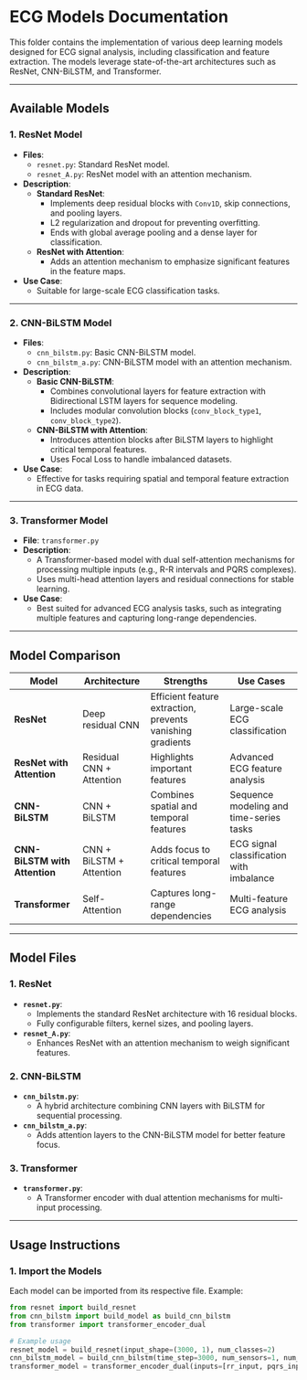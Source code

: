 # **ECG Models Documentation**

This folder contains the implementation of various deep learning models designed for ECG signal analysis, including classification and feature extraction. The models leverage state-of-the-art architectures such as ResNet, CNN-BiLSTM, and Transformer.

---

## **Available Models**

### **1. ResNet Model**
- **Files**:
  - `resnet.py`: Standard ResNet model.
  - `resnet_A.py`: ResNet model with an attention mechanism.
- **Description**:
  - **Standard ResNet**:
    - Implements deep residual blocks with `Conv1D`, skip connections, and pooling layers.
    - L2 regularization and dropout for preventing overfitting.
    - Ends with global average pooling and a dense layer for classification.
  - **ResNet with Attention**:
    - Adds an attention mechanism to emphasize significant features in the feature maps.
- **Use Case**:
  - Suitable for large-scale ECG classification tasks.

---

### **2. CNN-BiLSTM Model**
- **Files**:
  - `cnn_bilstm.py`: Basic CNN-BiLSTM model.
  - `cnn_bilstm_a.py`: CNN-BiLSTM model with an attention mechanism.
- **Description**:
  - **Basic CNN-BiLSTM**:
    - Combines convolutional layers for feature extraction with Bidirectional LSTM layers for sequence modeling.
    - Includes modular convolution blocks (`conv_block_type1`, `conv_block_type2`).
  - **CNN-BiLSTM with Attention**:
    - Introduces attention blocks after BiLSTM layers to highlight critical temporal features.
    - Uses Focal Loss to handle imbalanced datasets.
- **Use Case**:
  - Effective for tasks requiring spatial and temporal feature extraction in ECG data.

---

### **3. Transformer Model**
- **File**: `transformer.py`
- **Description**:
  - A Transformer-based model with dual self-attention mechanisms for processing multiple inputs (e.g., R-R intervals and PQRS complexes).
  - Uses multi-head attention layers and residual connections for stable learning.
- **Use Case**:
  - Best suited for advanced ECG analysis tasks, such as integrating multiple features and capturing long-range dependencies.

---

## **Model Comparison**

| Model                  | Architecture             | Strengths                                       | Use Cases                                |
|------------------------|--------------------------|------------------------------------------------|------------------------------------------|
| **ResNet**             | Deep residual CNN        | Efficient feature extraction, prevents vanishing gradients | Large-scale ECG classification          |
| **ResNet with Attention** | Residual CNN + Attention | Highlights important features                  | Advanced ECG feature analysis            |
| **CNN-BiLSTM**         | CNN + BiLSTM             | Combines spatial and temporal features         | Sequence modeling and time-series tasks |
| **CNN-BiLSTM with Attention** | CNN + BiLSTM + Attention | Adds focus to critical temporal features       | ECG signal classification with imbalance |
| **Transformer**        | Self-Attention           | Captures long-range dependencies               | Multi-feature ECG analysis              |

---

## **Model Files**

### **1. ResNet**
- **`resnet.py`**:
  - Implements the standard ResNet architecture with 16 residual blocks.
  - Fully configurable filters, kernel sizes, and pooling layers.
- **`resnet_A.py`**:
  - Enhances ResNet with an attention mechanism to weigh significant features.

### **2. CNN-BiLSTM**
- **`cnn_bilstm.py`**:
  - A hybrid architecture combining CNN layers with BiLSTM for sequential processing.
- **`cnn_bilstm_a.py`**:
  - Adds attention layers to the CNN-BiLSTM model for better feature focus.

### **3. Transformer**
- **`transformer.py`**:
  - A Transformer encoder with dual attention mechanisms for multi-input processing.

---

## **Usage Instructions**

### **1. Import the Models**
Each model can be imported from its respective file. Example:
```python
from resnet import build_resnet
from cnn_bilstm import build_model as build_cnn_bilstm
from transformer import transformer_encoder_dual

# Example usage
resnet_model = build_resnet(input_shape=(3000, 1), num_classes=2)
cnn_bilstm_model = build_cnn_bilstm(time_step=3000, num_sensors=1, num_classes=2)
transformer_model = transformer_encoder_dual(inputs=[rr_input, pqrs_input], head_size=64, num_heads=8, ff_dim=128)
